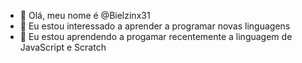 - 👋 Olá, meu nome é @Bielzinx31
- 👀 Eu estou interessado a aprender a programar novas linguagens 
- 🌱 Eu estou aprendendo a progamar recentemente a linguagem de JavaScript e Scratch
